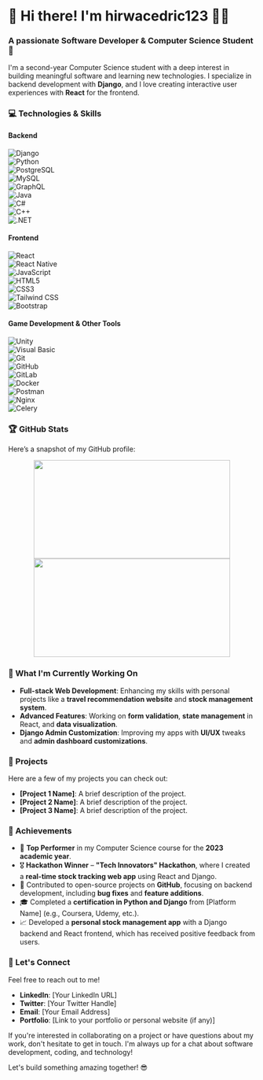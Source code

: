 # 👋 Hi there! I'm hirwacedric123 👨‍💻

### A passionate Software Developer & Computer Science Student 🚀

I'm a second-year Computer Science student with a deep interest in building meaningful software and learning new technologies. I specialize in backend development with **Django**, and I love creating interactive user experiences with **React** for the frontend.

### 💻 Technologies & Skills

#### **Backend**  
![Django](https://img.shields.io/badge/-Django-black?style=flat&logo=django&logoColor=white&labelColor=000000)  
![Python](https://img.shields.io/badge/-Python-3776AB?style=flat&logo=python&logoColor=white&labelColor=3776AB)  
![PostgreSQL](https://img.shields.io/badge/-PostgreSQL-336791?style=flat&logo=postgresql&logoColor=white&labelColor=336791)  
![MySQL](https://img.shields.io/badge/-MySQL-4479A1?style=flat&logo=mysql&logoColor=white&labelColor=4479A1)  
![GraphQL](https://img.shields.io/badge/-GraphQL-E10098?style=flat&logo=graphql&logoColor=white&labelColor=E10098)  
![Java](https://img.shields.io/badge/-Java-007396?style=flat&logo=java&logoColor=white&labelColor=007396)  
![C#](https://img.shields.io/badge/-C%23-239120?style=flat&logo=c-sharp&logoColor=white&labelColor=239120)  
![C++](https://img.shields.io/badge/-C++-00599C?style=flat&logo=cplusplus&logoColor=white&labelColor=00599C)  
![.NET](https://img.shields.io/badge/-.NET-512BD4?style=flat&logo=.net&logoColor=white&labelColor=512BD4)  

#### **Frontend**  
![React](https://img.shields.io/badge/-React-61DAFB?style=flat&logo=react&logoColor=black&labelColor=61DAFB)  
![React Native](https://img.shields.io/badge/-React%20Native-61DAFB?style=flat&logo=react&logoColor=black&labelColor=61DAFB)  
![JavaScript](https://img.shields.io/badge/-JavaScript-F7DF1E?style=flat&logo=javascript&logoColor=black&labelColor=F7DF1E)  
![HTML5](https://img.shields.io/badge/-HTML5-E34F26?style=flat&logo=html5&logoColor=white&labelColor=E34F26)  
![CSS3](https://img.shields.io/badge/-CSS3-1572B6?style=flat&logo=css3&logoColor=white&labelColor=1572B6)  
![Tailwind CSS](https://img.shields.io/badge/-Tailwind%20CSS-06B6D4?style=flat&logo=tailwind-css&logoColor=white&labelColor=06B6D4)  
![Bootstrap](https://img.shields.io/badge/-Bootstrap-7952B3?style=flat&logo=bootstrap&logoColor=white&labelColor=7952B3)  

#### **Game Development & Other Tools**  
![Unity](https://img.shields.io/badge/-Unity-000000?style=flat&logo=unity&logoColor=white&labelColor=000000)  
![Visual Basic](https://img.shields.io/badge/-Visual%20Basic-945DB7?style=flat&logo=visual-basic&logoColor=white&labelColor=945DB7)  
![Git](https://img.shields.io/badge/-Git-F05032?style=flat&logo=git&logoColor=white&labelColor=F05032)  
![GitHub](https://img.shields.io/badge/-GitHub-181717?style=flat&logo=github&logoColor=white&labelColor=181717)  
![GitLab](https://img.shields.io/badge/-GitLab-FCA121?style=flat&logo=gitlab&logoColor=white&labelColor=FCA121)  
![Docker](https://img.shields.io/badge/-Docker-2496ED?style=flat&logo=docker&logoColor=white&labelColor=2496ED)  
![Postman](https://img.shields.io/badge/-Postman-FF6C37?style=flat&logo=postman&logoColor=white&labelColor=FF6C37)  
![Nginx](https://img.shields.io/badge/-Nginx-009639?style=flat&logo=nginx&logoColor=white&labelColor=009639)  
![Celery](https://img.shields.io/badge/-Celery-3785A6?style=flat&logo=celery&logoColor=white&labelColor=3785A6)  

### 🏆 GitHub Stats

Here’s a snapshot of my GitHub profile:

<div align="center">
  <img height="200" width="400" src="https://github-readme-stats.vercel.app/api?username=hirwacedric123&show_icons=true&hide_title=true&count_private=true&hide=prs&theme=radical" />
  <img height="200" width="400" src="https://github-readme-stats.vercel.app/api/top-langs/?username=hirwacedric123&layout=compact&theme=radical" />
</div>

### 🌱 What I'm Currently Working On

- **Full-stack Web Development**: Enhancing my skills with personal projects like a **travel recommendation website** and **stock management system**.
- **Advanced Features**: Working on **form validation**, **state management** in React, and **data visualization**.
- **Django Admin Customization**: Improving my apps with **UI/UX** tweaks and **admin dashboard customizations**.

### 🚀 Projects

Here are a few of my projects you can check out:

- **[Project 1 Name]**: A brief description of the project.
- **[Project 2 Name]**: A brief description of the project.
- **[Project 3 Name]**: A brief description of the project.

### 🏅 Achievements

- 🥇 **Top Performer** in my Computer Science course for the **2023 academic year**.
- 🎖️ **Hackathon Winner** – **"Tech Innovators" Hackathon**, where I created a **real-time stock tracking web app** using React and Django.
- 🏅 Contributed to open-source projects on **GitHub**, focusing on backend development, including **bug fixes** and **feature additions**.
- 🎓 Completed a **certification in Python and Django** from [Platform Name] (e.g., Coursera, Udemy, etc.).
- 📈 Developed a **personal stock management app** with a Django backend and React frontend, which has received positive feedback from users.

### 🤝 Let's Connect

Feel free to reach out to me!

- **LinkedIn**: [Your LinkedIn URL]  
- **Twitter**: [Your Twitter Handle]  
- **Email**: [Your Email Address]  
- **Portfolio**: [Link to your portfolio or personal website (if any)]

If you're interested in collaborating on a project or have questions about my work, don't hesitate to get in touch. I'm always up for a chat about software development, coding, and technology!

Let's build something amazing together! 😎
